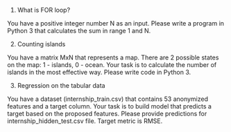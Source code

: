 1.	What is FOR loop?

You have a positive integer number N as an input. Please write a program in Python 3 that calculates the sum in range 1 and N.

2.	Counting islands

You have a matrix MxN that represents a map. There are 2 possible states on the map: 1 - islands, 0 - ocean. Your task is to calculate the number of islands in the most effective way. Please write code in Python 3.

3.	Regression on the tabular data

You have a dataset (internship_train.csv) that contains 53 anonymized features and a target column. Your task is to build model that predicts a target based on the proposed features. Please provide predictions for internship_hidden_test.csv file. Target metric is RMSE.
